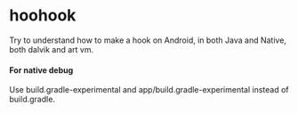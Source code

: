 # hoohook

Try to understand how to make a hook on Android, in both Java and Native, both dalvik and art vm.



#### For native debug

Use build.gradle-experimental and app/build.gradle-experimental instead of build.gradle.
